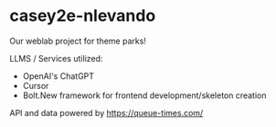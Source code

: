 # casey2e-nlevando
Our weblab project for theme parks!

LLMS / Services utilized:
- OpenAI's ChatGPT 
- Cursor
- Bolt.New framework for frontend development/skeleton creation

API and data powered by https://queue-times.com/
